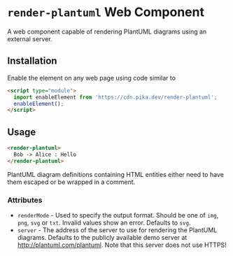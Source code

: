 # `render-plantuml` Web Component

A web component capable of rendering PlantUML diagrams using an external
server.

## Installation

Enable the element on any web page using code similar to

```html
<script type="module">
  import enableElement from 'https://cdn.pika.dev/render-plantuml';
  enableElement();
</script>
```

## Usage

```html
<render-plantuml>
  Bob -> Alice : Hello
</render-plantuml>
```

PlantUML diagram definitions containing HTML entities either need to have them
escaped or be wrapped in a comment.

### Attributes

* `renderMode` - Used to specify the output format. Should be one of `img`,
                 `png`, `svg` or `txt`. Invalid values show an error. Defaults
                 to `svg`.
* `server` - The address of the server to use for rendering the PlantUML
             diagrams. Defaults to the publicly available demo server at
             http://plantuml.com/plantuml. Note that this server does not use
             HTTPS!

